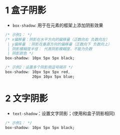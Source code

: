 # 1 盒子阴影
+ `box-shadow`: 用于在元素的框架上添加阴影效果
```css
/* 示例1： */
/* x偏移量：阴影在水平方向的偏移量（正数向右 负数向左）
 | y偏移量 ：阴影在垂直方向的偏移量（正数向下 负数向上）
 | 阴影模糊度半径： 代表阴影模糊度，不能为负数
 | 阴影颜色 */
box-shadow: 10px 5px 5px black;

/* 示例2：设置多个阴影用逗号隔开 */
box-shadow: 10px 5px 5px red,
            20px 10px 5px blue;
```
# 2 文字阴影
+ `text-shadow`：设置文字阴影；(使用和盒子阴影相同)
```css
/* 示例1： */
box-shadow: 10px 5px 5px black;
```